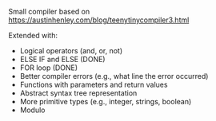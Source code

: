 Small compiler based on https://austinhenley.com/blog/teenytinycompiler3.html

Extended with:

- Logical operators (and, or, not)
- ELSE IF and ELSE (DONE)
- FOR loop (DONE)
- Better compiler errors (e.g., what line the error occurred)
- Functions with parameters and return values
- Abstract syntax tree representation
- More primitive types (e.g., integer, strings, boolean)
- Modulo
